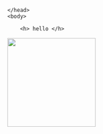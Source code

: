 <html>
    <head>
       
    </head>
    <body>

        <h> hello </h>
 <img  src="Document15" width="200"/>
    </body>
</html>
